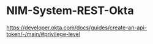 # NIM-System-REST-Okta

https://developer.okta.com/docs/guides/create-an-api-token/-/main/#privilege-level
